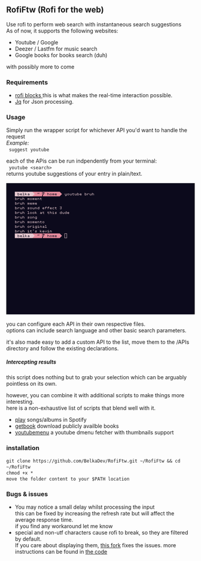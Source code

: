 ## RofiFtw (Rofi for the web)

Use rofi to perform web search with instantaneous search suggestions  </br>
As of now, it supports the following websites:</br>
* Youtube / Google 
* Deezer / Lastfm for music search
* Google books for books search (duh) </br>

with possibly more to come

### Requirements
* [rofi blocks ](https://github.com/OmarCastro/rofi-blocks)
 this is what makes the real-time interaction possible.
* [Jq](https://github.com/stedolan/jq) for Json processing.

### Usage
Simply run the wrapper script for whichever API you'd want to handle the request </br>
<i>Example:</i> </br>
` suggest youtube`  </br>

each of the APis can be run indpendently from your terminal: </br>
` youtube <search>`  </br> 
returns youtube suggestions of your entry in plain/text.  </br></br>
 ![scrot](https://raw.githubusercontent.com/BelkaDev/Rofiftw/master/src/scrot)</br>

you can configure each API in their own respective files. </br>
options can include search language and other basic search parameters. </br>

it's also made easy to add a custom API to the list, move them to the /APIs directory and follow the existing declarations.
##### Intercepting results
this script does nothing but to grab your selection which can be arguably pointless on its own. </br>

however, you can combine it with additional scripts to make things more interesting.</br> here is a non-exhaustive list of scripts that blend well with it.

* [play](https://github.com/BelkaDev/Mustream) songs/albums in Spotify
* [getbook](https://github.com/BelkaDev/scropts/blob/master/getBook) download publicly availble books
* [youtubemenu](https://github.com/BelkaDev/scropts/blob/master/youtube) a youtube dmenu fetcher with thumbnails support

### installation
```
git clone https://github.com/BelkaDev/RofiFtw.git ~/RofiFtw && cd ~/RofiFtw
chmod +x *
move the folder content to your $PATH location
```

### Bugs & issues
* You may notice a small delay whilst processing the input</br>
this can be fixed by increasing the refresh rate but will affect the average response time.</br>
if you find any workaround let me know
* special and non-utf characters cause rofi to break, so they are filtered by default. </br>
If you care about displaying them, [this fork](https://github.com/fogine/rofi-blocks/tree/fix-%233-wide-unicode) fixes the issues.
more instructions can be found in [the code](https://github.com/BelkaDev/RofiFtw/blob/master/handler)</br>

